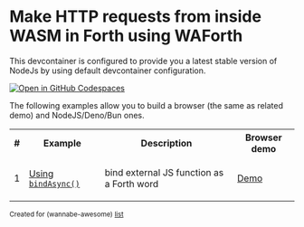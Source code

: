 # Make HTTP requests from inside WASM in Forth using WAForth

This devcontainer is configured to provide you a latest stable version of NodeJs by using default devcontainer configuration.

[![Open in GitHub Codespaces](https://github.com/codespaces/badge.svg)](https://codespaces.new/wasm-outbound-http-examples/waforth)

The following examples allow you to build a browser (the same as related demo) and NodeJS/Deno/Bun ones.

<table>
<tr>
<th>#</th>
<th>Example</th>
<th>Description</th>
<th>Browser demo</th>
</tr>
<tr>
<td>1</td>
<td>

[Using `bindAsync()`](browser-and-node/README.md)

</td>
<td>

bind external JS function as a Forth word

</td>
<td>

[Demo](https://wasm-outbound-http-examples.github.io/waforth/bindAsync/)

</td>
</tr>
</table>

<sub>Created for (wannabe-awesome) [list](https://github.com/vasilev/HTTP-request-from-inside-WASM)</sub>
